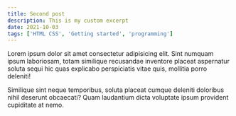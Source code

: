 ```yaml
---
title: Second post
description: This is my custom excerpt
date: 2021-10-03
tags: ['HTML CSS', 'Getting started', 'programming']
---
```


Lorem ipsum dolor sit amet consectetur adipisicing elit. Sint numquam ipsum laboriosam, totam similique recusandae inventore placeat aspernatur soluta sequi hic quas explicabo perspiciatis vitae quis, mollitia porro deleniti!

Similique sint neque temporibus, soluta placeat cumque deleniti doloribus nihil deserunt obcaecati? Quam laudantium dicta voluptate ipsum provident cupiditate at nemo.